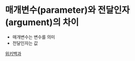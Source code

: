# 매개변수(parameter)와 전달인자(argument)의 차이

- 매개변수는 변수를 의미
- 전달인자는 값



[위키백과](https://ko.wikipedia.org/wiki/%EB%A7%A4%EA%B0%9C%EB%B3%80%EC%88%98_(%EC%BB%B4%ED%93%A8%ED%84%B0_%ED%94%84%EB%A1%9C%EA%B7%B8%EB%9E%98%EB%B0%8D))